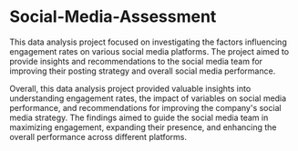 # Social-Media-Assessment
This data analysis project focused on investigating the factors influencing engagement rates on various social media platforms. The project aimed to provide insights and recommendations to the social media team for improving their posting strategy and overall social media performance.

Overall, this data analysis project provided valuable insights into understanding engagement rates, the impact of variables on social media performance, and recommendations for improving the company's social media strategy. The findings aimed to guide the social media team in maximizing engagement, expanding their presence, and enhancing the overall performance across different platforms.
